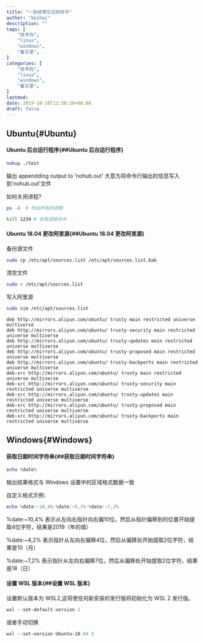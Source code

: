 ```yaml
---
title: "一些经常忘记的命令"
author: "beihai"
description: ""
tags: [
    "技术向",
    "linux",
    "windows",
    "备忘录",
]
categories: [
    "技术向",
    "linux",
    "windows",
    "备忘录",
]
lastmod: 
date: 2019-10-18T12:50:20+08:00
draft: false
---
```


## Ubuntu{#Ubuntu}

#### Ubuntu 后台运行程序{##Ubuntu 后台运行程序}

```bash
nohup ./test
```

输出 appendding output to 'nohub.out'  大意为将命令行输出的信息写入到'nohub.out'文件

 如何关闭进程?

```bash
ps -A  # 列出所有的进程

kill 1234 # 杀死进程命令
```

#### Ubuntu 18.04 更改阿里源{##Ubuntu 18.04 更改阿里源}

备份源文件

```bash
sudo cp /etc/apt/sources.list /etc/apt/sources.list.bak 
```

清空文件

```bash
sudo > /etc/apt/sources.list
```

写入阿里源

```bash
sudo vim /etc/apt/sources.list
```

```
deb http://mirrors.aliyun.com/ubuntu/ trusty main restricted universe multiverse
deb http://mirrors.aliyun.com/ubuntu/ trusty-security main restricted universe multiverse
deb http://mirrors.aliyun.com/ubuntu/ trusty-updates main restricted universe multiverse
deb http://mirrors.aliyun.com/ubuntu/ trusty-proposed main restricted universe multiverse
deb http://mirrors.aliyun.com/ubuntu/ trusty-backports main restricted universe multiverse
deb-src http://mirrors.aliyun.com/ubuntu/ trusty main restricted universe multiverse
deb-src http://mirrors.aliyun.com/ubuntu/ trusty-security main restricted universe multiverse
deb-src http://mirrors.aliyun.com/ubuntu/ trusty-updates main restricted universe multiverse
deb-src http://mirrors.aliyun.com/ubuntu/ trusty-proposed main restricted universe multiverse
deb-src http://mirrors.aliyun.com/ubuntu/ trusty-backports main restricted universe multiverse
```



## Windows{#Windows}

#### 获取日期时间字符串{##获取日期时间字符串}

```powershell
echo %date%
```

输出结果格式与 Windows 设置中的区域格式数据一致

自定义格式示例:

```powershell
echo %date:~10,4%-%date:~4,2%-%date:~7,2%
```

%date:~10,4% 表示从左向右指针向右偏10位，然后从指针偏移到的位置开始提取4位字符，结果是2019（年的值）

%date:~4,2% 表示指针从左向右偏移4位，然后从偏移处开始提取2位字符，结果是10（月）

%date:~7,2% 表示指针从左向右偏移7位，然后从偏移处开始提取2位字符，结果是18（日）

#### 设置 WSL 版本{##设置 WSL 版本}

设置默认版本为 WSL2,这将使任何新安装的发行版将初始化为 WSL 2 发行版。 

```powershell
wsl --set-default-version 2
```

或者手动切换

```powershell
wsl --set-version Ubuntu-18.04 2
```

